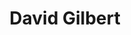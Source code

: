 ---
title: David Gilbert
position: Alumni Liaison
quote: >
    "EWB gives me the opportunity to take skills from my classes and apply them in humanitarian, human-centered projects that empower less-fortunate communities across the world. It maintains a selfless platform, centered around mutual commitment, that builds empathy and professionalism inside and out of my career."
year: 2020
image: /img/officers/2020/david.jpeg
order: 10

draft: false
---